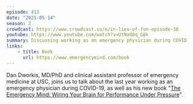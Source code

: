 ```yaml
---
episode: 413
date: "2021-05-14"
season: 2
crowdcast: https://www.crowdcast.io/e/in-lieu-of-fun-episode-38
youtube: https://www.youtube.com/watch?v=UtNa08q_G8k
summary: Discussing working as an emergency physician during COVID
links:
    - title: Book
      url: https://www.emergencymind.com/book
---
```

Dan Dworkis, MD/PhD and clinical assistant professor of emergency medicine at USC, joins us to talk about the last year working as an emergency physician during COVID-19, as well as his new book "[The Emergency Mind: Wiring Your Brain for Performance Under Pressure][book]".

[book]: https://www.emergencymind.com/book
